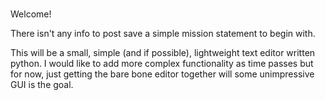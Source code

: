 #
Welcome!

There isn't any info to post save a simple mission statement to begin with.

This will be a small, simple (and if possible), lightweight text editor written python.
I would like to add more complex functionality as time passes but for now, just getting the bare
bone editor together will some unimpressive GUI is the goal.
